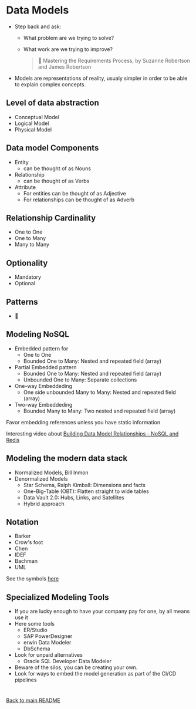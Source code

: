 # Data Models

- Step back and ask:
  - What problem are we trying to solve?
  - What work are we trying to improve?

    > &#x1F4D6; Mastering the Requirements Process, by Suzanne Robertson and James Robertson

- Models are representations of reality, usualy simpler in order to be able to explain complex concepts.

## Level of data abstraction
- Conceptual Model
- Logical Model
- Physical Model

## Data model Components
- Entity
  - can be thought of as Nouns
- Relationship
  - can be thought of as Verbs
- Attribute
  - For entities can be thought of as Adjective
  - For relationships can be thought of as Adverb

## Relationship Cardinality
- One to One
- One to Many
- Many to Many

## Optionality
- Mandatory
- Optional
 
## Patterns
- &#x1F6A7;

## Modeling NoSQL
- Embedded pattern for 
  - One to One
  - Bounded One to Many: Nested and repeated field (array)
- Partial Embedded pattern 
  - Bounded One to Many: Nested and repeated field (array)
  - Unbounded One to Many: Separate collections
- One-way Embeddeding
  - One side unbounded Many to Many: Nested and repeated field (array)
- Two-way Embeddeding
  - Bounded Many to Many: Two nested and repeated field (array)

Favor embedding references unless you have static information

Interesting video about [Building Data Model Relationships - NoSQL and Redis](https://www.youtube.com/watch?v=JHMulyNImj4)

## Modeling the modern data stack
- Normalized Models, Bill Inmon
- Denormalized Models
  - Star Schema, Ralph Kimball: Dimensions and facts
  - One-Big-Table (OBT): Flatten straight to wide tables
  - Data Vault 2.0: Hubs, Links, and Satellites
  - Hybrid approach

## Notation
- Barker
- Crow's foot
- Chen
- IDEF
- Bachman
- UML

See the symbols [here](https://www.gleek.io/blog/er-symbols-notations)

## Specialized Modeling Tools
- If you are lucky enough to have your company pay for one, by all means use it
- Here some tools
  - ER/Studio 
  - SAP PowerDesigner
  - erwin Data Modeler
  - DbSchema
- Look for unpaid alternatives
  - Oracle SQL Developer Data Modeler
- Beware of the silos, you can be creating your own.
- Look for ways to embed the model generation as part of the CI/CD pipelines

#
[Back to main README](../README.md#a-word-about)